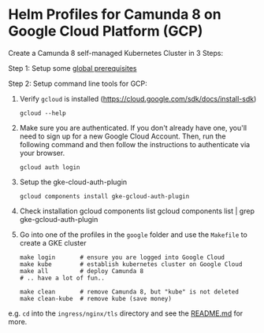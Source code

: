# Helm Profiles for Camunda 8 on Google Cloud Platform (GCP)

Create a Camunda 8 self-managed Kubernetes Cluster in 3 Steps:

Step 1: Setup some [global prerequisites](../README.md#prerequisites)

Step 2: Setup command line tools for GCP:

1. Verify `gcloud` is installed (https://cloud.google.com/sdk/docs/install-sdk)

       gcloud --help

2. Make sure you are authenticated. If you don't already have one, you'll need to sign up for a new Google Cloud Account. Then, run the following command and then follow the instructions to authenticate via your browser.

       gcloud auth login

3. Setup the gke-cloud-auth-plugin 

       gcloud components install gke-gcloud-auth-plugin

4. Check installation
       gcloud components list
       gcloud components list | grep gke-gcloud-auth-plugin

5. Go into one of the profiles in the `google` folder and use the `Makefile` to create a GKE cluster

    ```
    make login       # ensure you are logged into Google Cloud
    make kube        # establish kubernetes cluster on Google Cloud
    make all         # deploy Camunda 8
    # .. have a lot of fun..
   
    make clean       # remove Camunda 8, but "kube" is not deleted
    make clean-kube  # remove kube (save money)
    ```

e.g. `cd` into the `ingress/nginx/tls` directory and see the [README.md](./ingress/nginx/tls/README.md) for more.
